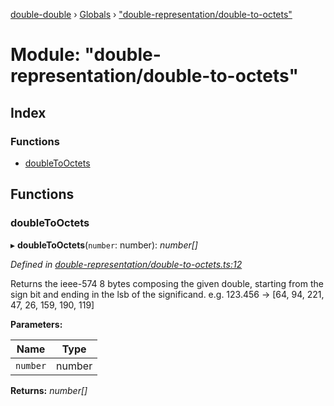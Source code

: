 [double-double](../README.md) › [Globals](../globals.md) › ["double-representation/double-to-octets"](_double_representation_double_to_octets_.md)

# Module: "double-representation/double-to-octets"

## Index

### Functions

* [doubleToOctets](_double_representation_double_to_octets_.md#doubletooctets)

## Functions

###  doubleToOctets

▸ **doubleToOctets**(`number`: number): *number[]*

*Defined in [double-representation/double-to-octets.ts:12](https://github.com/FlorisSteenkamp/double-double/blob/bf93768/src/double-representation/double-to-octets.ts#L12)*

Returns the ieee-574 8 bytes composing the given double, starting from the
sign bit and ending in the lsb of the significand.
e.g. 123.456 -> [64, 94, 221, 47, 26, 159, 190, 119]

**Parameters:**

Name | Type |
------ | ------ |
`number` | number |

**Returns:** *number[]*
